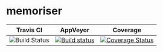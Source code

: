 # memoriser
Travis CI  | AppVeyor | Coverage
---------- | -------- | --------
![Build Status](https://travis-ci.org/dwragge/memoriser.svg?branch=master) | [![Build status](https://ci.appveyor.com/api/projects/status/740x8b5q37oss96k?svg=true)](https://ci.appveyor.com/project/dwragge/memoriser) | [![Coverage Status](https://coveralls.io/repos/github/dwragge/memoriser/badge.svg?branch=master)](https://coveralls.io/github/dwragge/memoriser?branch=master)
